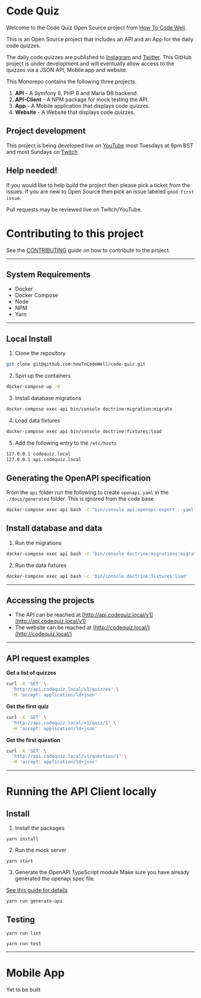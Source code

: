 # Code Quiz
Welcome to the Code Quiz Open Source project from [How To Code Well](https://howtocodewell.net). 

This is an Open Source project that includes an API and an App for the daily code quizzes.

The daily code quizzes are published to [Instagram](https://instagram.com/howtocodewell) and [Twitter](https://twitter.com/howtocodewell). This GitHub project is under development and will eventually allow access to the quizzes via a JSON API, Mobile app and website. 

This Monorepo contains the following three projects.

1. **API** - A Symfony 6, PHP 8  and Maria DB backend.
2. **API-Client** - A NPM package for mock testing the API. 
3. **App** - A Mobile application that displays code quizzes.
4. **Website** - A Website that displays code quizzes.

## Project development
This project is being developed live on [YouTube](https://youtube.com/howtocodewell) most Tuesdays at 6pm BST and most Sundays on [Twitch](https://twitch.tv/howtocodewell).


## Help needed!
If you would like to help build the project then please pick a ticket from the issues. If you are new to Open Source then pick an issue labeled `good first issue`. 

Pull requests may be  reviewed live on Twitch/YouTube.

# Contributing to this project

See the [CONTRIBUTING](CONTRIBUTING.md) guide on how to contribute to the project.

---

## System Requirements

- Docker
- Docker Compose
- Node
- NPM
- Yarn

---

## Local Install

1. Clone the repository
```bash
git clone git@github.com:howToCodeWell/code-quiz.git
```

2. Spin up the containers

```bash
docker-compose up -d
```

3. Install database migrations
```bash
docker-compose exec api bin/console doctrine:migration:migrate
```

4. Load data fixtures
```bash
docker-compose exec api bin/console doctrine:fixtures:load
```

5. Add the following entry to the `/etc/hosts`

```bash
127.0.0.1 codequiz.local
127.0.0.1 api.codequiz.local
```

## Generating the OpenAPI specification
From the `api` folder run the following to create `openapi.yaml` in the `./docs/generated` folder.  This is ignored from the code base
```bash
docker-compose exec api bash -c "bin/console api:openapi:export --yaml" > ./docs/generated/openapi.yaml
```

## Install database and data
1. Run the migrations
```bash
docker-compose exec api bash -c 'bin/console doctrine:migrations:migrate'
```

2. Run the data fixtures
```bash
docker-compose exec api bash -c 'bin/console doctrine:fixtures:load' 
```
---

## Accessing the projects

- The API can be reached at [http://api.codequiz.local/v1](http://api.codequiz.local/v1)
- The website can be reached at [http://codequiz.local/](http://codequiz.local/)

---

## API request examples

**Get a list of quizzes**
```bash
curl -X 'GET' \
  'http://api.codequiz.local/v1/quizzes' \
  -H 'accept: application/ld+json'
```
**Get the first quiz**
```bash
curl -X 'GET' \
  'http://api.codequiz.local/v1/quiz/1' \
  -H 'accept: application/ld+json'
```
**Get the first question**
```bash
curl -X 'GET' \
  'http://api.codequiz.local/v1/question/1' \
  -H 'accept: application/ld+json'
```

---


# Running the API Client locally

## Install

1. Install the packages
```
yarn install
```

2. Run the mock server
```
yarn start
```

3. Generate the OpenAPI TypeScript module
   Make sure you have already generated the openapi spec file.

[See this guide for details](https://github.com/howToCodeWell/code-quiz/wiki/API#generating-the-openapi-specification)
```
yarn run generate-api 
```

## Testing

```
yarn run lint
```

```
yarn run test
```

--- 
# Mobile App

Yet to be built
